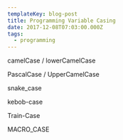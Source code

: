 ```yaml
---
templateKey: blog-post
title: Programming Variable Casing
date: 2017-12-08T07:03:00.000Z
tags:
  - programming
---
```

camelCase / lowerCamelCase

PascalCase / UpperCamelCase

snake_case

kebob-case

Train-Case

MACRO_CASE
